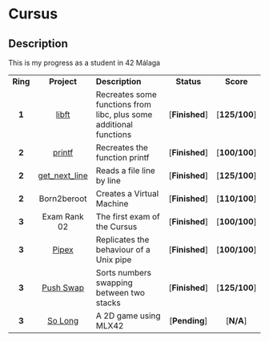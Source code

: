 # Cursus

## Description

This is my progress as a student in 42 Málaga

<table>
	<tr>
		<td align="center"><strong>Ring</strong></td>
		<td align="center"><strong>Project</strong></td>
		<td><strong>Description</strong></td>
		<td align="center"><strong>Status</strong></td>
		<td align="center"><strong>Score</strong></td>
	</tr>
	<tr>
		<td align="center"><strong>1</strong></td>
		<td align="center"><a href = "https://github.com/SrVariable/libft">libft</a></td>
		<td>Recreates some functions from libc, plus some additional functions</td>
		<td align="center">[<strong>Finished</strong>]</td>
		<td align="center">[<strong>125/100</strong>]</td>
	</tr>
	<tr>
		<td align="center"><strong>2</strong></td>
		<td align="center"><a href = "https://github.com/SrVariable/printf">printf</a></td>
		<td>Recreates the function printf</td>
		<td align="center">[<strong>Finished</strong>]</td>
		<td align="center">[<strong>100/100</strong>]</td>
	</tr>
	<tr>
		<td align="center"><strong>2</strong></td>
		<td align="center"><a href = "https://github.com/SrVariable/get_next_line">get_next_line</a></td>
		<td>Reads a file line by line</td>
		<td align="center">[<strong>Finished</strong>]</td>
		<td align="center">[<strong>125/100</strong>]</td>
	</tr>
	<tr>
		<td align="center"><strong>2</strong></td>
		<td align="center">Born2beroot</td>
		<td>Creates a Virtual Machine</td>
		<td align="center">[<strong>Finished</strong>]</td>
		<td align="center">[<strong>110/100</strong>]</td>
	</tr>
	<tr>
		<td align="center"><strong>3</strong></td>
		<td align="center">Exam Rank 02</td>
		<td>The first exam of the Cursus</td>
		<td align="center">[<strong>Finished</strong>]</td>
		<td align="center">[<strong>100/100</strong>]</td>
	</tr>
	<tr>
		<td align="center"><strong>3</strong></td>
		<td align="center"><a href="https://github.com/SrVariable/pipex">Pipex</td>
		<td>Replicates the behaviour of a Unix pipe</td>
		<td align="center">[<strong>Finished</strong>]</td>
		<td align="center">[<strong>100/100</strong>]</td>
	</tr>
	<tr>
		<td align="center"><strong>3</strong></td>
		<td align="center"><a href="https://github.com/SrVariable/push_swap">Push Swap</td>
		<td>Sorts numbers swapping between two stacks</td>
		<td align="center">[<strong>Finished</strong>]</td>
		<td align="center">[<strong>125/100</strong>]</td>
	</tr>
	<tr>
		<td align="center"><strong>3</strong></td>
		<td align="center"><a href="https://github.com/SrVariable/so_long">So Long</td>
		<td>A 2D game using MLX42</td>
		<td align="center">[<strong>Pending</strong>]</td>
		<td align="center">[<strong>N/A</strong>]</td>
	</tr>
</table>

